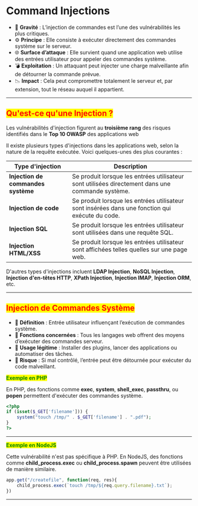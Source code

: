 # Command Injections

* 🔴 **Gravité** : L’injection de commandes est l’une des vulnérabilités les plus critiques.
* ⚙️ **Principe** : Elle consiste à exécuter directement des commandes système sur le serveur.
* 🌐 **Surface d’attaque** : Elle survient quand une application web utilise des entrées utilisateur pour appeler des commandes système.
* 💣 **Exploitation** : Un attaquant peut injecter une charge malveillante afin de détourner la commande prévue.
* 📉 **Impact** : Cela peut compromettre totalement le serveur et, par extension, tout le réseau auquel il appartient.

***

## <mark style="color:red;">Qu'est-ce qu'une Injection ?</mark>

Les vulnérabilités d'injection figurent au **troisième rang** des risques identifiés dans le **Top 10 OWASP** des applications web

Il existe plusieurs types d'injections dans les applications web, selon la nature de la requête exécutée. Voici quelques-unes des plus courantes :

<table data-full-width="true"><thead><tr><th>Type d'injection</th><th>Description</th></tr></thead><tbody><tr><td><strong>Injection de commandes système</strong></td><td>Se produit lorsque les entrées utilisateur sont utilisées directement dans une commande système.</td></tr><tr><td><strong>Injection de code</strong></td><td>Se produit lorsque les entrées utilisateur sont insérées dans une fonction qui exécute du code.</td></tr><tr><td><strong>Injection SQL</strong></td><td>Se produit lorsque les entrées utilisateur sont utilisées dans une requête SQL.</td></tr><tr><td><strong>Injection HTML/XSS</strong></td><td>Se produit lorsque les entrées utilisateur sont affichées telles quelles sur une page web.</td></tr></tbody></table>

D'autres types d'injections incluent **LDAP Injection**, **NoSQL Injection**, **Injection d'en-têtes HTTP**, **XPath Injection**, **Injection IMAP**, **Injection ORM**, etc.

***

## <mark style="color:red;">Injection de Commandes Système</mark>

* 🔹 **Définition** : Entrée utilisateur influençant l’exécution de commandes système.
* 🔹 **Fonctions concernées** : Tous les langages web offrent des moyens d’exécuter des commandes serveur.
* 🔹 **Usage légitime** : Installer des plugins, lancer des applications ou automatiser des tâches.
* 🔹 **Risque** : Si mal contrôlé, l’entrée peut être détournée pour exécuter du code malveillant.

<mark style="color:green;">**Exemple en PHP**</mark>

En PHP, des fonctions comme **exec**, **system**, **shell\_exec**, **passthru**, ou **popen** permettent d'exécuter des commandes système.

```php
<?php
if (isset($_GET['filename'])) {
    system("touch /tmp/" . $_GET['filename'] . ".pdf");
}
?>
```

***

<mark style="color:green;">**Exemple en NodeJS**</mark>

Cette vulnérabilité n'est pas spécifique à PHP. En NodeJS, des fonctions comme **child\_process.exec** ou **child\_process.spawn** peuvent être utilisées de manière similaire.

```javascript
app.get("/createfile", function(req, res){
    child_process.exec(`touch /tmp/${req.query.filename}.txt`);
})
```

***
